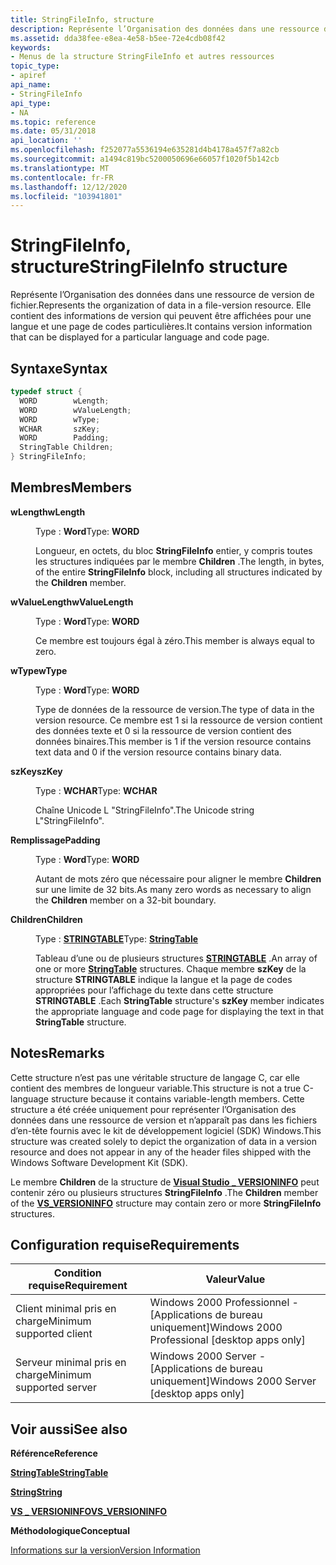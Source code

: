 ```yaml
---
title: StringFileInfo, structure
description: Représente l’Organisation des données dans une ressource de version de fichier. Elle contient des informations de version qui peuvent être affichées pour une langue et une page de codes particulières.
ms.assetid: dda38fee-e8ea-4e58-b5ee-72e4cdb08f42
keywords:
- Menus de la structure StringFileInfo et autres ressources
topic_type:
- apiref
api_name:
- StringFileInfo
api_type:
- NA
ms.topic: reference
ms.date: 05/31/2018
api_location: ''
ms.openlocfilehash: f252077a5536194e635281d4b4178a457f7a82cb
ms.sourcegitcommit: a1494c819bc5200050696e66057f1020f5b142cb
ms.translationtype: MT
ms.contentlocale: fr-FR
ms.lasthandoff: 12/12/2020
ms.locfileid: "103941801"
---
```

# <a name="stringfileinfo-structure"></a><span data-ttu-id="9795e-105">StringFileInfo, structure</span><span class="sxs-lookup"><span data-stu-id="9795e-105">StringFileInfo structure</span></span>

<span data-ttu-id="9795e-106">Représente l’Organisation des données dans une ressource de version de fichier.</span><span class="sxs-lookup"><span data-stu-id="9795e-106">Represents the organization of data in a file-version resource.</span></span> <span data-ttu-id="9795e-107">Elle contient des informations de version qui peuvent être affichées pour une langue et une page de codes particulières.</span><span class="sxs-lookup"><span data-stu-id="9795e-107">It contains version information that can be displayed for a particular language and code page.</span></span>

## <a name="syntax"></a><span data-ttu-id="9795e-108">Syntaxe</span><span class="sxs-lookup"><span data-stu-id="9795e-108">Syntax</span></span>


```C++
typedef struct {
  WORD        wLength;
  WORD        wValueLength;
  WORD        wType;
  WCHAR       szKey;
  WORD        Padding;
  StringTable Children;
} StringFileInfo;
```



## <a name="members"></a><span data-ttu-id="9795e-109">Membres</span><span class="sxs-lookup"><span data-stu-id="9795e-109">Members</span></span>

<dl> <dt>

<span data-ttu-id="9795e-110">**wLength**</span><span class="sxs-lookup"><span data-stu-id="9795e-110">**wLength**</span></span>
</dt> <dd>

<span data-ttu-id="9795e-111">Type : **Word**</span><span class="sxs-lookup"><span data-stu-id="9795e-111">Type: **WORD**</span></span>

</dd> <dd>

<span data-ttu-id="9795e-112">Longueur, en octets, du bloc **StringFileInfo** entier, y compris toutes les structures indiquées par le membre **Children** .</span><span class="sxs-lookup"><span data-stu-id="9795e-112">The length, in bytes, of the entire **StringFileInfo** block, including all structures indicated by the **Children** member.</span></span>

</dd> <dt>

<span data-ttu-id="9795e-113">**wValueLength**</span><span class="sxs-lookup"><span data-stu-id="9795e-113">**wValueLength**</span></span>
</dt> <dd>

<span data-ttu-id="9795e-114">Type : **Word**</span><span class="sxs-lookup"><span data-stu-id="9795e-114">Type: **WORD**</span></span>

</dd> <dd>

<span data-ttu-id="9795e-115">Ce membre est toujours égal à zéro.</span><span class="sxs-lookup"><span data-stu-id="9795e-115">This member is always equal to zero.</span></span>

</dd> <dt>

<span data-ttu-id="9795e-116">**wType**</span><span class="sxs-lookup"><span data-stu-id="9795e-116">**wType**</span></span>
</dt> <dd>

<span data-ttu-id="9795e-117">Type : **Word**</span><span class="sxs-lookup"><span data-stu-id="9795e-117">Type: **WORD**</span></span>

</dd> <dd>

<span data-ttu-id="9795e-118">Type de données de la ressource de version.</span><span class="sxs-lookup"><span data-stu-id="9795e-118">The type of data in the version resource.</span></span> <span data-ttu-id="9795e-119">Ce membre est 1 si la ressource de version contient des données texte et 0 si la ressource de version contient des données binaires.</span><span class="sxs-lookup"><span data-stu-id="9795e-119">This member is 1 if the version resource contains text data and 0 if the version resource contains binary data.</span></span>

</dd> <dt>

<span data-ttu-id="9795e-120">**szKey**</span><span class="sxs-lookup"><span data-stu-id="9795e-120">**szKey**</span></span>
</dt> <dd>

<span data-ttu-id="9795e-121">Type : **WCHAR**</span><span class="sxs-lookup"><span data-stu-id="9795e-121">Type: **WCHAR**</span></span>

</dd> <dd>

<span data-ttu-id="9795e-122">Chaîne Unicode L "StringFileInfo".</span><span class="sxs-lookup"><span data-stu-id="9795e-122">The Unicode string L"StringFileInfo".</span></span>

</dd> <dt>

<span data-ttu-id="9795e-123">**Remplissage**</span><span class="sxs-lookup"><span data-stu-id="9795e-123">**Padding**</span></span>
</dt> <dd>

<span data-ttu-id="9795e-124">Type : **Word**</span><span class="sxs-lookup"><span data-stu-id="9795e-124">Type: **WORD**</span></span>

</dd> <dd>

<span data-ttu-id="9795e-125">Autant de mots zéro que nécessaire pour aligner le membre **Children** sur une limite de 32 bits.</span><span class="sxs-lookup"><span data-stu-id="9795e-125">As many zero words as necessary to align the **Children** member on a 32-bit boundary.</span></span>

</dd> <dt>

<span data-ttu-id="9795e-126">**Children**</span><span class="sxs-lookup"><span data-stu-id="9795e-126">**Children**</span></span>
</dt> <dd>

<span data-ttu-id="9795e-127">Type : **[ **STRINGTABLE**](stringtable.md)**</span><span class="sxs-lookup"><span data-stu-id="9795e-127">Type: **[**StringTable**](stringtable.md)**</span></span>

</dd> <dd>

<span data-ttu-id="9795e-128">Tableau d’une ou de plusieurs structures [**STRINGTABLE**](stringtable.md) .</span><span class="sxs-lookup"><span data-stu-id="9795e-128">An array of one or more [**StringTable**](stringtable.md) structures.</span></span> <span data-ttu-id="9795e-129">Chaque membre **szKey** de la structure **STRINGTABLE** indique la langue et la page de codes appropriées pour l’affichage du texte dans cette structure **STRINGTABLE** .</span><span class="sxs-lookup"><span data-stu-id="9795e-129">Each **StringTable** structure's **szKey** member indicates the appropriate language and code page for displaying the text in that **StringTable** structure.</span></span>

</dd> </dl>

## <a name="remarks"></a><span data-ttu-id="9795e-130">Notes</span><span class="sxs-lookup"><span data-stu-id="9795e-130">Remarks</span></span>

<span data-ttu-id="9795e-131">Cette structure n’est pas une véritable structure de langage C, car elle contient des membres de longueur variable.</span><span class="sxs-lookup"><span data-stu-id="9795e-131">This structure is not a true C-language structure because it contains variable-length members.</span></span> <span data-ttu-id="9795e-132">Cette structure a été créée uniquement pour représenter l’Organisation des données dans une ressource de version et n’apparaît pas dans les fichiers d’en-tête fournis avec le kit de développement logiciel (SDK) Windows.</span><span class="sxs-lookup"><span data-stu-id="9795e-132">This structure was created solely to depict the organization of data in a version resource and does not appear in any of the header files shipped with the Windows Software Development Kit (SDK).</span></span>

<span data-ttu-id="9795e-133">Le membre **Children** de la structure de [**Visual Studio \_ VERSIONINFO**](vs-versioninfo.md) peut contenir zéro ou plusieurs structures **StringFileInfo** .</span><span class="sxs-lookup"><span data-stu-id="9795e-133">The **Children** member of the [**VS\_VERSIONINFO**](vs-versioninfo.md) structure may contain zero or more **StringFileInfo** structures.</span></span>

## <a name="requirements"></a><span data-ttu-id="9795e-134">Configuration requise</span><span class="sxs-lookup"><span data-stu-id="9795e-134">Requirements</span></span>



| <span data-ttu-id="9795e-135">Condition requise</span><span class="sxs-lookup"><span data-stu-id="9795e-135">Requirement</span></span> | <span data-ttu-id="9795e-136">Valeur</span><span class="sxs-lookup"><span data-stu-id="9795e-136">Value</span></span> |
|-------------------------------------|------------------------------------------------------------|
| <span data-ttu-id="9795e-137">Client minimal pris en charge</span><span class="sxs-lookup"><span data-stu-id="9795e-137">Minimum supported client</span></span><br/> | <span data-ttu-id="9795e-138">Windows 2000 Professionnel - \[Applications de bureau uniquement\]</span><span class="sxs-lookup"><span data-stu-id="9795e-138">Windows 2000 Professional \[desktop apps only\]</span></span><br/> |
| <span data-ttu-id="9795e-139">Serveur minimal pris en charge</span><span class="sxs-lookup"><span data-stu-id="9795e-139">Minimum supported server</span></span><br/> | <span data-ttu-id="9795e-140">Windows 2000 Server - \[Applications de bureau uniquement\]</span><span class="sxs-lookup"><span data-stu-id="9795e-140">Windows 2000 Server \[desktop apps only\]</span></span><br/>       |



## <a name="see-also"></a><span data-ttu-id="9795e-141">Voir aussi</span><span class="sxs-lookup"><span data-stu-id="9795e-141">See also</span></span>

<dl> <dt>

<span data-ttu-id="9795e-142">**Référence**</span><span class="sxs-lookup"><span data-stu-id="9795e-142">**Reference**</span></span>
</dt> <dt>

[<span data-ttu-id="9795e-143">**StringTable**</span><span class="sxs-lookup"><span data-stu-id="9795e-143">**StringTable**</span></span>](stringtable.md)
</dt> <dt>

[<span data-ttu-id="9795e-144">**String**</span><span class="sxs-lookup"><span data-stu-id="9795e-144">**String**</span></span>](string-str.md)
</dt> <dt>

[<span data-ttu-id="9795e-145">**VS \_ VERSIONINFO**</span><span class="sxs-lookup"><span data-stu-id="9795e-145">**VS\_VERSIONINFO**</span></span>](vs-versioninfo.md)
</dt> <dt>

<span data-ttu-id="9795e-146">**Méthodologique**</span><span class="sxs-lookup"><span data-stu-id="9795e-146">**Conceptual**</span></span>
</dt> <dt>

[<span data-ttu-id="9795e-147">Informations sur la version</span><span class="sxs-lookup"><span data-stu-id="9795e-147">Version Information</span></span>](version-information.md)
</dt> </dl>

 

 





